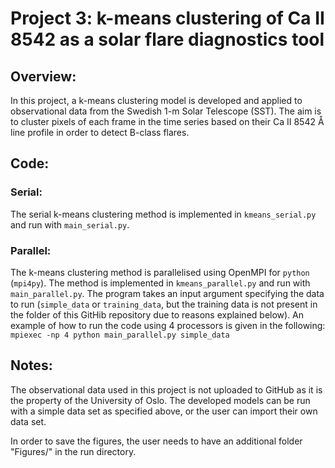 # Project 3: k-means clustering of Ca II 8542 as a solar flare diagnostics tool
## Overview:
In this project, a k-means clustering model is developed and applied to observational data from the Swedish 1-m Solar Telescope (SST). The aim is to cluster pixels of each frame in the time series based on their Ca II 8542 Å line profile in order to detect B-class flares.
## Code:
### Serial:
The serial k-means clustering method is implemented in `kmeans_serial.py` and run with `main_serial.py`. 
### Parallel:
The k-means clustering method is parallelised using OpenMPI for `python` (`mpi4py`). The method is implemented in `kmeans_parallel.py` and run with `main_parallel.py`. The program takes an input argument specifying the data to run (`simple_data` or `training_data`, but the training data is not present in the folder of this GitHib repository due to reasons explained below). An example of how to run the code using 4 processors is given in the following:  
`mpiexec -np 4 python main_parallel.py simple_data`
## Notes:
The observational data used in this project is not uploaded to GitHub as it is the property of the University of Oslo. The developed models can be run with a simple data set as specified above, or the user can import their own data set. 

In order to save the figures, the user needs to have an additional folder "Figures/" in the run directory. 